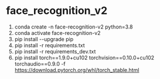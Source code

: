 # face_recognition_v2
1. conda create -n face-recognition-v2 python=3.8
2. conda activate face-recognition-v2
3. pip install --upgrade pip
4. pip install -r requirements.txt
5. pip install -r requirements_dev.txt
6. pip install torch==1.9.0+cu102 torchvision==0.10.0+cu102 torchaudio==0.9.0 -f https://download.pytorch.org/whl/torch_stable.html
